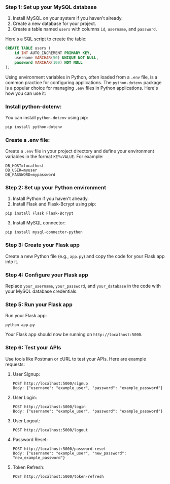 

### Step 1: Set up your MySQL database

1. Install MySQL on your system if you haven't already.
2. Create a new database for your project.
3. Create a table named `users` with columns `id`, `username`, and `password`.

Here's a SQL script to create the table:

```sql
CREATE TABLE users (
    id INT AUTO_INCREMENT PRIMARY KEY,
    username VARCHAR(50) UNIQUE NOT NULL,
    password VARCHAR(100) NOT NULL
);
```
Using environment variables in Python, often loaded from a `.env` file, is a common practice for configuring applications. The `python-dotenv` package is a popular choice for managing `.env` files in Python applications. Here's how you can use it:

### Install python-dotenv:

You can install `python-dotenv` using pip:

```bash
pip install python-dotenv
```

### Create a .env file:

Create a `.env` file in your project directory and define your environment variables in the format `KEY=VALUE`. For example:

```
DB_HOST=localhost
DB_USER=myuser
DB_PASSWORD=mypassword
```


### Step 2: Set up your Python environment

1. Install Python if you haven't already.
2. Install Flask and Flask-Bcrypt using pip:

```
pip install Flask Flask-Bcrypt
```

3. Install MySQL connector:

```
pip install mysql-connector-python
```

### Step 3: Create your Flask app

Create a new Python file (e.g., `app.py`) and copy the code for your Flask app into it.

### Step 4: Configure your Flask app

Replace `your_username`, `your_password`, and `your_database` in the code with your MySQL database credentials.

### Step 5: Run your Flask app

Run your Flask app:

```
python app.py
```

Your Flask app should now be running on `http://localhost:5000`.

### Step 6: Test your APIs

Use tools like Postman or cURL to test your APIs. Here are example requests:

1. User Signup:
   ```
   POST http://localhost:5000/signup
   Body: {"username": "example_user", "password": "example_password"}
   ```

2. User Login:
   ```
   POST http://localhost:5000/login
   Body: {"username": "example_user", "password": "example_password"}
   ```

3. User Logout:
   ```
   POST http://localhost:5000/logout
   ```

4. Password Reset:
   ```
   POST http://localhost:5000/password-reset
   Body: {"username": "example_user", "new_password": "new_example_password"}
   ```

5. Token Refresh:
   ```
   POST http://localhost:5000/token-refresh
   ```
